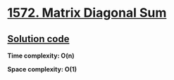 # [1572. Matrix Diagonal Sum](https://leetcode.com/problems/matrix-diagonal-sum/)

## [Solution code](https://github.com/alexengrig/leetcode/blob/main/src/main/java/dev/alexengrig/leetcode/_1572_matrix_diagonal_sum/Solution.java)

**Time complexity: O(n)**

**Space complexity: O(1)**
